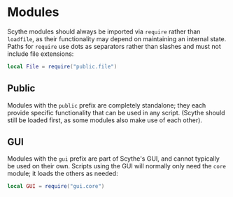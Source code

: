 # Modules

Scythe modules should always be imported via `require` rather than `loadfile`, as their functionality may depend on maintaining an internal state. Paths for `require` use dots as separators rather than slashes and must not include file extensions:

```lua
local File = require("public.file")
```

## Public

Modules with the `public` prefix are completely standalone; they each provide specific functionality that can be used in any script. (Scythe should still be loaded first, as some modules also make use of each other).

## GUI

Modules with the `gui` prefix are part of Scythe's GUI, and cannot typically be used on their own. Scripts using the GUI will normally only need the `core` module; it loads the others as needed:

```lua
local GUI = require("gui.core")
```
